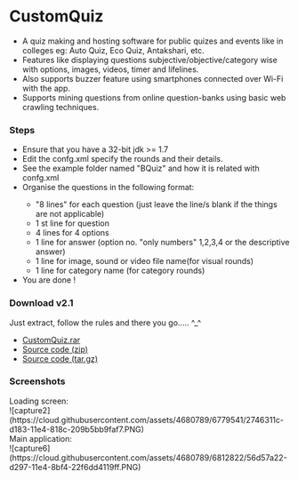 # CustomQuiz
<ul>
<li>A quiz making and hosting software for public quizes and events like in colleges eg: Auto Quiz, Eco Quiz, Antakshari, etc.</li>
<li>Features like displaying questions subjective/objective/category wise with options, images, videos, timer and lifelines.</li> 
<li>Also supports buzzer feature using smartphones connected over Wi-Fi with the app.</li>
<li>Supports mining questions from online question-banks using basic web crawling techniques.</li>
</ul>
<h3>Steps</h3>
<ul>
<li>Ensure that you have a 32-bit jdk >= 1.7</li>
<li>Edit the confg.xml specify the rounds and their details.</li>
<li>See the example folder named "BQuiz" and how it is related with confg.xml</li>
<li>Organise the questions in the following format:</li>
<ul>
<li>"8 lines" for each question (just leave the line/s blank if the things are not applicable)</li>
<li>1 st line for question</li>
<li>4 lines for 4 options</li>
<li>1 line for answer (option no. "only numbers" 1,2,3,4 or the descriptive answer)</li>
<li>1 line for image, sound or video file name(for visual rounds)</li> 
<li>1 line for category name (for category rounds)</li>
</ul>
<li>You are done !</li>
</ul>

<div class="release-body commit open">
<h3>Download v2.1</h3>
<div class="markdown-body">
<p>Just extract, follow the rules and there you go..... ^_^</p>
</div>

<ul class="release-downloads">
<li>
<a href="https://github.com/ayushmaanbhav/customquiz/releases/download/v2.1/CustomQuiz.2.1.rar" rel="nofollow" class="button primary">
<span class="octicon octicon-arrow-down"></span>
<span class="tooltipped tooltipped-s" aria-label="39.9 MB">CustomQuiz.rar</span>
</a>
</li>
<li>
<a href="https://github.com/ayushmaanbhav/customquiz/archive/v2.0.zip" rel="nofollow" class="button">
<span class="octicon octicon-file-zip"></span>
Source code (zip)
</a>
</li>
<li>
<a href="https://github.com/ayushmaanbhav/customquiz/archive/v2.0.tar.gz" rel="nofollow" class="button">
<span class="octicon octicon-file-zip"></span>
Source code (tar.gz)
</a>
</li>
</ul>

</div>

<h3>Screenshots</h3>
Loading screen:<br>
![capture2](https://cloud.githubusercontent.com/assets/4680789/6779541/2746311c-d183-11e4-818c-209b5bb9faf7.PNG)
<br>Main application:<br>
![capture6](https://cloud.githubusercontent.com/assets/4680789/6812822/56d57a22-d297-11e4-8bf4-22f6dd4119ff.PNG)
